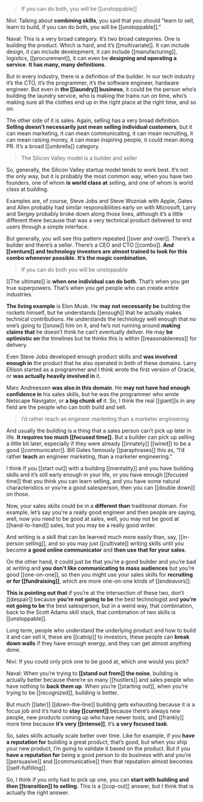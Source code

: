 > If you can do both, you will be [[unstoppable]]

Nivi: Talking about __combining skills__, you said that you should “learn to sell, learn to build, if you can do both, you will be [[unstoppable]].”

Naval: This is a very broad category. It’s two broad categories. One is building the product. 
Which is hard, and it’s [[multivariate]]. It can include design, it can include development, it can include [[manufacturing]], logistics, [[procurement]], it can even be __designing and operating a service__. 
__It has many, many definitions__.

But in every industry, there is a definition of the builder. 
In our tech industry it’s the CTO, it’s the programmer, it’s the software engineer, hardware engineer. 
But even in __the [[laundry]] business__, it could be the person who’s building the laundry service, who is making the trains run on time, who’s making sure all the clothes end up in the right place at the right time, and so on.

The other side of it is sales. Again, selling has a very broad definition. 
__Selling doesn’t necessarily just mean selling individual customers__, but it can mean marketing, it can mean communicating, it can mean recruiting, it can mean raising money, it can mean inspiring people, it could mean doing PR. It’s a broad [[umbrella]] category.

> The Silicon Valley model is a builder and seller

So, generally, the Silicon Valley startup model tends to work best. 
It’s not the only way, but it is probably the most common way, when you have two founders, one of whom __is world class at__ selling, and one of whom is world class at building.

Examples are, of course, Steve Jobs and Steve Wozniak with Apple, Gates and Allen probably had similar responsibilities early on with Microsoft, Larry and Sergey probably broke down along those lines, although it’s a little different there because that was a very technical product delivered to end users through a simple interface.

But generally, you will see this pattern repeated [[over and over]]. 
There’s a builder and there’s a seller. There’s a CEO and CTO [[combo]]. __And [[venture]] and technology investors are almost trained to look for this combo whenever possible.__ 
__It’s the magic combination.__

> If you can do both you will be unstoppable

[[The ultimate]] is __when one individual can do both__. That’s when you get true superpowers. That’s when you get people who can create entire industries.

__The living example__ is Elon Musk. 
He __may not necessarily be__ building the rockets himself, but he understands [[enough]] that he actually makes technical contributions. 
He understands the technology well enough that no one’s going to [[snow]] him on it, and he’s not running around __making claims that__ he doesn’t think he can’t eventually deliver. 
He may __be optimistic on__ the timelines but he thinks this is within [[reasonableness]] for delivery.

Even Steve Jobs developed enough product skills and __was involved enough in__ the product that he also operated in both of these domains. Larry Ellison started as a programmer and I think wrote the first version of Oracle, or __was actually heavily involved in__ it.

Marc Andreessen __was also in this domain__. He __may not have had enough confidence in__ his sales skills, but he was the programmer who wrote Netscape Navigator, or __a big chunk of__ it. 
So, I think the real [[giant]]s in any field are the people who can both build and sell.

> I’d rather teach an engineer marketing than a marketer engineering

And usually the building is a thing that a sales person can’t pick up later in life. __It requires too much [[focused time]].__ 
But a builder can pick up selling a little bit later, especially if they were already [[innately]] [[wired]] to be a good [[communicator]].
Bill Gates famously [[paraphrases]] this as, “I’d rather __teach__ an engineer marketing, than a marketer engineering.”

I think if you [[start out]] with a building [[mentality]] and you have building skills and it’s still early enough in your life, 
or you have enough [[focused time]] that you think you can learn selling, and you have some natural characteristics or you’re a good salesperson, then you can [[double down]] on those.

Now, your sales skills could be in a __different than__ traditional domain. For example, let’s say you’re a really good engineer and then people are saying, well, now you need to be good at sales, well, you may not be good at [[hand-to-hand]] sales, but you may be a really good writer.

And writing is a skill that can be learned much more easily than, say, [[in-person selling]], and so you may just [[cultivate]] writing skills until you become __a good online communicator__ and __then use that for your sales__.

On the other hand, it could just be that you’re a good builder and you’re bad at writing and __you don’t like communicating to mass audiences__ 
but you’re good [[one-on-one]], so then you might use your sales skills for __recruiting or for [[fundraising]]__, which are more one-on-one kinds of [[endeavors]].

__This is pointing out that__ if you’re at the intersection of these two, don’t [[despair]] because __you’re not going to be__ the best technologist and __you’re not going to be__ the best salesperson, 
but in a weird way, that combination, back to the Scott Adams skill stack, that combination of two skills is [[unstoppable]].

Long term, people who understand the underlying product and how to build it and can sell it, 
these are [[catnip]] to investors, 
these people can __break down walls__ if they have enough energy, and they can get almost anything done.

Nivi: If you could only pick one to be good at, which one would you pick?

Naval: When you’re trying to __[[stand out from]] the noise__, building is actually better because there’re so many [[hustlers]] and sales people who have nothing to __back them up__. 
When you’re [[starting out]], when you’re trying to be [[recognized]], building is better.

But much [[later]] [[down-the-line]] building gets exhausting because it is a focus job and it’s hard to __stay [[current]]__ 
because there’s always new people, new products coming up who have newer tools, and [[frankly]] more time because __it’s very [[intense]]__, it’s __a very focused task__.

So, sales skills actually scale better over time. 
Like for example, if you __have a reputation for__ building a great product, that’s good, but when you ship your new product, I’m going to validate it based on the product. But if you __have a reputation for__ being a good person to do business with and you’re [[persuasive]] and [[communicative]] then that reputation almost becomes [[self-fulfilling]].

So, I think if you only had to pick up one, you can __start with building and then [[transition]] to selling__. 
This is a [[cop-out]] answer, but I think that is actually the right answer.
